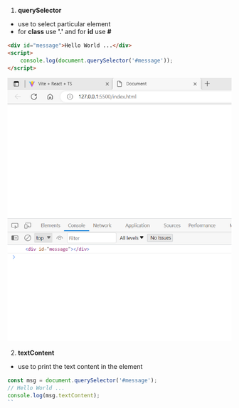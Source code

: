 1. **querySelector**
* use to select particular element
* for **class** use **'.'** and for **id** use **#**
```html
<div id="message">Hello World ...</div>
<script>
    console.log(document.querySelector('#message'));
</script>
```
![Image](images/dom-query-selector.png)

2. **textContent**
* use to print the text content in the element

```js
const msg = document.querySelector('#message');
// Hello World ...
console.log(msg.textContent);
``